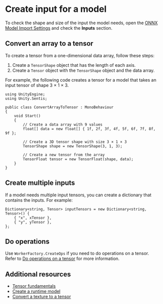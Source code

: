 # Create input for a model

To check the shape and size of the input the model needs, open the [ONNX Model Import Settings](onnx-model-importer-properties.md) and check the **Inputs** section.

## Convert an array to a tensor

To create a tensor from a one-dimensional data array, follow these steps:

1. Create a `TensorShape` object that has the length of each axis.
2. Create a `Tensor` object with the `TensorShape` object and the data array.

For example, the following code creates a tensor for a model that takes an input tensor of shape 3 × 1 × 3.

```
using UnityEngine;
using Unity.Sentis;

public class ConvertArrayToTensor : MonoBehaviour
{
    void Start()
    {
        // Create a data array with 9 values
        float[] data = new float[] { 1f, 2f, 3f, 4f, 5f, 6f, 7f, 8f, 9f };

        // Create a 3D tensor shape with size 3 × 1 × 3 
        TensorShape shape = new TensorShape(3, 1, 3);

        // Create a new tensor from the array
        TensorFloat tensor = new TensorFloat(shape, data);
    }
}
```

## Create multiple inputs

If a model needs multiple input tensors, you can create a dictionary that contains the inputs. For example:

```
Dictionary<string, Tensor> inputTensors = new Dictionary<string, Tensor>() {
    { "x", xTensor },
    { "y", yTensor },
};
```

## Do operations

Use `WorkerFactory.CreateOps` if you need to do operations on a tensor. Refer to [Do operations on a tensor](do-complex-tensor-operations.md) for more information.

## Additional resources

- [Tensor fundamentals](tensor-fundamentals.md)
- [Create a runtime model](import-a-model-file.md#create-a-runtime-model)
- [Convert a texture to a tensor](convert-texture-to-tensor.md)
